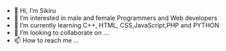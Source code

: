 - 👋 Hi, I’m Sikiru
- 👀 I’m interested in male and female Programmers and Web developers
- 🌱 I’m currently learning C++, HTML, CSS,JavaScript,PHP and PYTHON
- 💞️ I’m looking to collaborate on ...
- 📫 How to reach me ...

<!---
4Davidson/4Davidson is a ✨ special ✨ repository because its `README.md` (this file) appears on your GitHub profile.
You can click the Preview link to take a look at your changes.
--->
